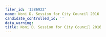 ```yaml
---
filer_id: '1386922'
name: Noni D. Session for City Council 2016
candidate_controlled_id: ''
data_warning: 
title: Noni D. Session for City Council 2016
---
```

